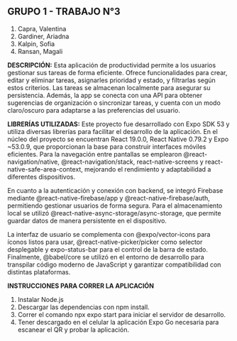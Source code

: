 **GRUPO 1 - TRABAJO N°3**
--
1. Capra, Valentina
2. Gardiner, Ariadna
3. Kalpin, Sofia
4. Ransan, Magali


**DESCRIPCIÓN:**
Esta aplicación de productividad permite a los usuarios gestionar sus tareas de forma eficiente. Ofrece funcionalidades para crear, editar y eliminar tareas, asignarles prioridad y estado, y filtrarlas según estos criterios. Las tareas se almacenan localmente para asegurar su persistencia. Además, la app se conecta con una API para obtener sugerencias de organización o sincronizar tareas, y cuenta con un modo claro/oscuro para adaptarse a las preferencias del usuario.


**LIBRERÍAS UTILIZADAS:**
Este proyecto fue desarrollado con Expo SDK 53 y utiliza diversas librerías para facilitar el desarrollo de la aplicación. En el núcleo del proyecto se encuentran React 19.0.0, React Native 0.79.2 y Expo ~53.0.9, que proporcionan la base para construir interfaces móviles eficientes. Para la navegación entre pantallas se emplearon @react-navigation/native, @react-navigation/stack, react-native-screens y react-native-safe-area-context, mejorando el rendimiento y adaptabilidad a diferentes dispositivos.

En cuanto a la autenticación y conexión con backend, se integró Firebase mediante @react-native-firebase/app y @react-native-firebase/auth, permitiendo gestionar usuarios de forma segura. Para el almacenamiento local se utilizó @react-native-async-storage/async-storage, que permite guardar datos de manera persistente en el dispositivo.

La interfaz de usuario se complementa con @expo/vector-icons para íconos listos para usar, @react-native-picker/picker como selector desplegable y expo-status-bar para el control de la barra de estado. Finalmente, @babel/core se utilizó en el entorno de desarrollo para transpilar código moderno de JavaScript y garantizar compatibilidad con distintas plataformas.

**INSTRUCCIONES PARA CORRER LA APLICACIÓN**
1. Instalar Node.js
2. Descargar las dependencias con npm install.
3. Correr el comando npx expo start para iniciar el servidor de desarrollo.
4. Tener descargado en el celular la aplicación Expo Go necesaria para escanear el QR y probar la aplicación.
